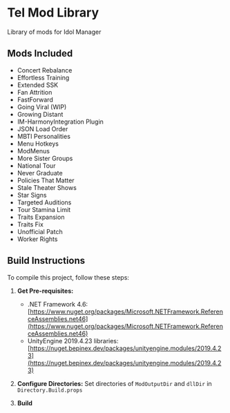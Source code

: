 # Tel Mod Library

Library of mods for Idol Manager

## Mods Included

* Concert Rebalance
* Effortless Training
* Extended SSK
* Fan Attrition
* FastForward
* Going Viral (WIP)
* Growing Distant
* IM-HarmonyIntegration Plugin
* JSON Load Order
* MBTI Personalities
* Menu Hotkeys
* ModMenus
* More Sister Groups
* National Tour
* Never Graduate
* Policies That Matter
* Stale Theater Shows
* Star Signs
* Targeted Auditions
* Tour Stamina Limit
* Traits Expansion
* Traits Fix
* Unofficial Patch
* Worker Rights

## Build Instructions

To compile this project, follow these steps:

1. **Get Pre-requisites:** 
   - .NET Framework 4.6: [https://www.nuget.org/packages/Microsoft.NETFramework.ReferenceAssemblies.net46](https://www.nuget.org/packages/Microsoft.NETFramework.ReferenceAssemblies.net46)
   - UnityEngine 2019.4.23 libraries: [https://nuget.bepinex.dev/packages/unityengine.modules/2019.4.23](https://nuget.bepinex.dev/packages/unityengine.modules/2019.4.23)

2. **Configure Directories:** Set directories of `ModOutputDir` and `dllDir` in `Directory.Build.props`

3. **Build**

